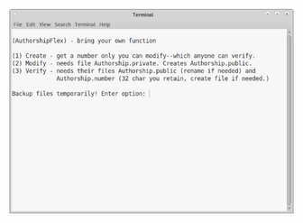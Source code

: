 <p align="center">
  <img src="https://github.com/compromise-evident/AuthorshipFlex/blob/main/Terminal.png">
</p>
